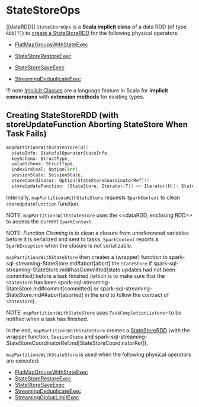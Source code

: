 # StateStoreOps

[[dataRDD]]
`StateStoreOps` is a **Scala implicit class** of a data RDD (of type `RDD[T]`) to [create a StateStoreRDD](#mapPartitionsWithStateStore) for the following physical operators:

* [FlatMapGroupsWithStateExec](physical-operators/FlatMapGroupsWithStateExec.md)

* [StateStoreRestoreExec](physical-operators/StateStoreRestoreExec.md)

* [StateStoreSaveExec](physical-operators/StateStoreSaveExec.md)

* [StreamingDeduplicateExec](physical-operators/StreamingDeduplicateExec.md)

!!! note
    [Implicit Classes](http://docs.scala-lang.org/overviews/core/implicit-classes.html) are a language feature in Scala for **implicit conversions** with **extension methods** for existing types.

## <span id="mapPartitionsWithStateStore"> Creating StateStoreRDD (with storeUpdateFunction Aborting StateStore When Task Fails)

```scala
mapPartitionsWithStateStore[U](
  stateInfo: StatefulOperatorStateInfo,
  keySchema: StructType,
  valueSchema: StructType,
  indexOrdinal: Option[Int],
  sessionState: SessionState,
  storeCoordinator: Option[StateStoreCoordinatorRef])(
  storeUpdateFunction: (StateStore, Iterator[T]) => Iterator[U]): StateStoreRDD[T, U]
```

Internally, `mapPartitionsWithStateStore` requests `SparkContext` to clean `storeUpdateFunction` function.

NOTE: `mapPartitionsWithStateStore` uses the <<dataRDD, enclosing RDD>> to access the current `SparkContext`.

NOTE: *Function Cleaning* is to clean a closure from unreferenced variables before it is serialized and sent to tasks. `SparkContext` reports a `SparkException` when the closure is not serializable.

`mapPartitionsWithStateStore` then creates a (wrapper) function to spark-sql-streaming-StateStore.md#abort[abort] the `StateStore` if spark-sql-streaming-StateStore.md#hasCommitted[state updates had not been committed] before a task finished (which is to make sure that the `StateStore` has been spark-sql-streaming-StateStore.md#commit[committed] or spark-sql-streaming-StateStore.md##abort[aborted] in the end to follow the contract of `StateStore`).

NOTE: `mapPartitionsWithStateStore` uses `TaskCompletionListener` to be notified when a task has finished.

In the end, `mapPartitionsWithStateStore` creates a [StateStoreRDD](StateStoreRDD.md) (with the wrapper function, `SessionState` and spark-sql-streaming-StateStoreCoordinatorRef.md[StateStoreCoordinatorRef]).

`mapPartitionsWithStateStore` is used when the following physical operators are executed:

* [FlatMapGroupsWithStateExec](physical-operators/FlatMapGroupsWithStateExec.md)
* [StateStoreRestoreExec](physical-operators/StateStoreRestoreExec.md)
* [StateStoreSaveExec](physical-operators/StateStoreSaveExec.md)
* [StreamingDeduplicateExec](physical-operators/StreamingDeduplicateExec.md)
* [StreamingGlobalLimitExec](physical-operators/StreamingGlobalLimitExec.md)
